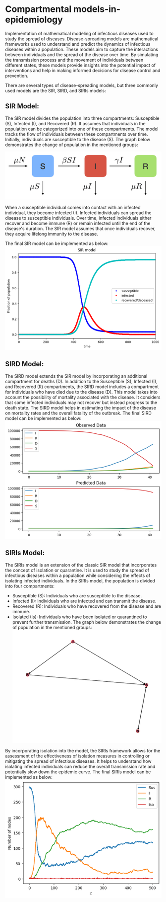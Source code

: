 # Compartmental models-in-epidemiology
Implementation of mathematical modeling of infectious diseases used to study the spread of diseases.
Disease-spreading models are mathematical frameworks used to understand and predict the dynamics of infectious diseases within a population. These models aim to capture the interactions between individuals and the spread of the disease over time. By simulating the transmission process and the movement of individuals between different states, these models provide insights into the potential impact of interventions and help in making informed decisions for disease control and prevention.

There are several types of disease-spreading models, but three commonly used models are the SIR, SIRD, and SIRIs models:

## SIR Model:
The SIR model divides the population into three compartments: Susceptible (S), Infected (I), and Recovered (R). It assumes that individuals in the population can be categorized into one of these compartments. The model tracks the flow of individuals between these compartments over time. Initially, individuals are susceptible to the disease (S). The graph below demonstrates the change of population in the mentioned groups:

![My Image](1.png)

When a susceptible individual comes into contact with an infected individual, they become infected (I). Infected individuals can spread the disease to susceptible individuals. Over time, infected individuals either recover and become immune (R) or remain infected until the end of the disease's duration. The SIR model assumes that once individuals recover, they acquire lifelong immunity to the disease.

The final SIR model can be implemented as below:
![My Image](SIR.png)

## SIRD Model:
The SIRD model extends the SIR model by incorporating an additional compartment for deaths (D). In addition to the Susceptible (S), Infected (I), and Recovered (R) compartments, the SIRD model includes a compartment for individuals who have died due to the disease (D). This model takes into account the possibility of mortality associated with the disease. It considers that some infected individuals may not recover but instead progress to the death state. The SIRD model helps in estimating the impact of the disease on mortality rates and the overall fatality of the outbreak.
The final SIRD model can be implemented as below:
![My Image](SIRD.png)

## SIRIs Model:
The SIRIs model is an extension of the classic SIR model that incorporates the concept of isolation or quarantine. It is used to study the spread of infectious diseases within a population while considering the effects of isolating infected individuals. In the SIRIs model, the population is divided into four compartments:

- Susceptible (S): Individuals who are susceptible to the disease.
- Infected (I): Individuals who are infected and can transmit the disease.
- Recovered (R): Individuals who have recovered from the disease and are immune.
- Isolated (Is): Individuals who have been isolated or quarantined to prevent further transmission.
The graph below demonstrates the change of population in the mentioned groups:
![My Image](SIRIs-graph.png)

By incorporating isolation into the model, the SIRIs framework allows for the assessment of the effectiveness of isolation measures in controlling or mitigating the spread of infectious diseases. It helps to understand how isolating infected individuals can reduce the overall transmission rate and potentially slow down the epidemic curve.
The final SIRIs model can be implemented as below:
![My Image](SIRIs.png)


